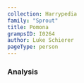 ```yaml
---
collection: Harrypedia
family: "Sprout"
title: Pomona
grampsID: I0264
author: Luke Schierer
pageType: person
---
```


### Analysis
